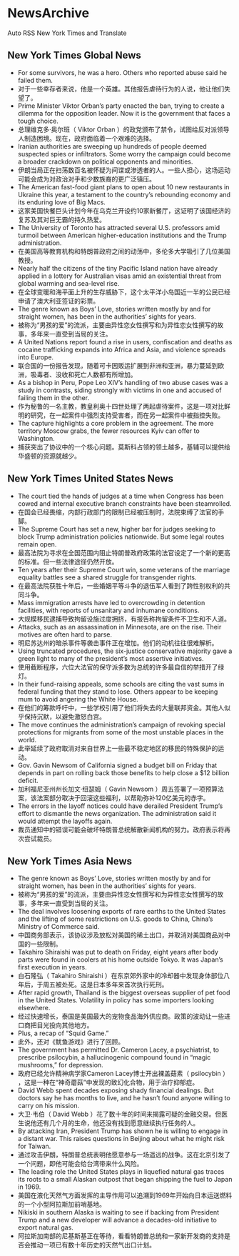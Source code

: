 # NewsArchive
Auto RSS New York Times and Translate

## New York Times Global News
* For some survivors, he was a hero. Others who reported abuse said he failed them.
* 对于一些幸存者来说，他是一个英雄。其他报告虐待行为的人说，他让他们失望了。
* Prime Minister Viktor Orban’s party enacted the ban, trying to create a dilemma for the opposition leader. Now it is the government that faces a tough choice.
* 总理维克多·奥尔班（ Viktor Orban ）的政党颁布了禁令，试图给反对派领导人制造困境。现在，政府面临着一个艰难的选择。
* Iranian authorities are sweeping up hundreds of people deemed suspected spies or infiltrators. Some worry the campaign could become a broader crackdown on political opponents and minorities.
* 伊朗当局正在扫荡数百名被怀疑为间谍或渗透者的人。一些人担心，这场运动可能会成为对政治对手和少数族裔的更广泛镇压。
* The American fast-food giant plans to open about 10 new restaurants in Ukraine this year, a testament to the country’s rebounding economy and its enduring love of Big Macs.
* 这家美国快餐巨头计划今年在乌克兰开设约10家新餐厅，这证明了该国经济的复苏及其对巨无霸的持久热爱。
* The University of Toronto has attracted several U.S. professors amid turmoil between American higher-education institutions and the Trump administration.
* 在美国高等教育机构和特朗普政府之间的动荡中，多伦多大学吸引了几位美国教授。
* Nearly half the citizens of the tiny Pacific Island nation have already applied in a lottery for Australian visas amid an existential threat from global warming and sea-level rise.
* 在全球变暖和海平面上升的生存威胁下，这个太平洋小岛国近一半的公民已经申请了澳大利亚签证的彩票。
* The genre known as Boys’ Love, stories written mostly by and for straight women, has been in the authorities’ sights for years.
* 被称为“男孩的爱”的流派，主要由异性恋女性撰写和为异性恋女性撰写的故事，多年来一直受到当局的关注。
* A United Nations report found a rise in users, confiscation and deaths as cocaine trafficking expands into Africa and Asia, and violence spreads into Europe.
* 联合国的一份报告发现，随着可卡因贩运扩展到非洲和亚洲，暴力蔓延到欧洲，吸毒者、没收和死亡人数都有所增加。
* As a bishop in Peru, Pope Leo XIV’s handling of two abuse cases was a study in contrasts, siding strongly with victims in one and accused of failing them in the other.
* 作为秘鲁的一名主教，教皇利奥十四世处理了两起虐待案件，这是一项对比鲜明的研究，在一起案件中强烈支持受害者，而在另一起案件中被指控失败。
* The capture highlights a core problem in the agreement. The more territory Moscow grabs, the fewer resources Kyiv can offer to Washington.
* 捕获突出了协议中的一个核心问题。莫斯科占领的领土越多，基辅可以提供给华盛顿的资源就越少。

## New York Times United States News
* The court tied the hands of judges at a time when Congress has been cowed and internal executive branch constraints have been steamrolled.
* 在国会已经畏缩，内部行政部门的限制已经被压制时，法院束缚了法官的手脚。
* The Supreme Court has set a new, higher bar for judges seeking to block Trump administration policies nationwide. But some legal routes remain open.
* 最高法院为寻求在全国范围内阻止特朗普政府政策的法官设定了一个新的更高的标准。但一些法律途径仍然开放。
* Ten years after their Supreme Court win, some veterans of the marriage equality battles see a shared struggle for transgender rights.
* 在最高法院获胜十年后，一些婚姻平等斗争的退伍军人看到了跨性别权利的共同斗争。
* Mass immigration arrests have led to overcrowding in detention facilities, with reports of unsanitary and inhumane conditions.
* 大规模移民逮捕导致拘留设施过度拥挤，有报告称拘留条件不卫生和不人道。
* Attacks, such as an assassination in Minnesota, are on the rise. Their motives are often hard to parse.
* 明尼苏达州的暗杀事件等袭击事件正在增加。他们的动机往往很难解析。
* Using truncated procedures, the six-justice conservative majority gave a green light to many of the president’s most assertive initiatives.
* 使用截断程序，六位大法官的保守派多数为总统的许多最自信的举措开了绿灯。
* In their fund-raising appeals, some schools are citing the vast sums in federal funding that they stand to lose. Others appear to be keeping mum to avoid angering the White House.
* 在他们的筹款呼吁中，一些学校引用了他们将失去的大量联邦资金。其他人似乎保持沉默，以避免激怒白宫。
* The move continues the administration’s campaign of revoking special protections for migrants from some of the most unstable places in the world.
* 此举延续了政府取消对来自世界上一些最不稳定地区的移民的特殊保护的运动。
* Gov. Gavin Newsom of California signed a budget bill on Friday that depends in part on rolling back those benefits to help close a $12 billion deficit.
* 加利福尼亚州州长加文·纽瑟姆（ Gavin Newsom ）周五签署了一项预算法案，该法案部分取决于回滚这些福利，以帮助弥补120亿美元的赤字。
* The errors in the layoff notices could have derailed President Trump’s effort to dismantle the news organization. The administration said it would attempt the layoffs again.
* 裁员通知中的错误可能会破坏特朗普总统解散新闻机构的努力。政府表示将再次尝试裁员。

## New York Times Asia News
* The genre known as Boys’ Love, stories written mostly by and for straight women, has been in the authorities’ sights for years.
* 被称为“男孩的爱”的流派，主要由异性恋女性撰写和为异性恋女性撰写的故事，多年来一直受到当局的关注。
* The deal involves loosening exports of rare earths to the United States and the lifting of some restrictions on U.S. goods to China, China’s Ministry of Commerce said.
* 中国商务部表示，该协议涉及放松对美国的稀土出口，并取消对美国商品对中国的一些限制。
* Takahiro Shiraishi was put to death on Friday, eight years after body parts were found in coolers at his home outside Tokyo. It was Japan’s first execution in years.
* 白石隆弘（ Takahiro Shiraishi ）在东京郊外家中的冷却器中发现身体部位八年后，于周五被处死。这是日本多年来首次执行死刑。
* After rapid growth, Thailand is the biggest overseas supplier of pet food in the United States. Volatility in policy has some importers looking elsewhere.
* 经过快速增长，泰国是美国最大的宠物食品海外供应商。政策的波动让一些进口商把目光投向其他地方。
* Plus, a recap of “Squid Game.”
* 此外，还对《鱿鱼游戏》进行了回顾。
* The government has permitted Dr. Cameron Lacey, a psychiatrist, to prescribe psilocybin, a hallucinogenic compound found in “magic mushrooms,” for depression.
* 政府已经允许精神病学家Cameron Lacey博士开出裸盖菇素（ psilocybin ） ，这是一种在“神奇蘑菇”中发现的致幻化合物，用于治疗抑郁症。
* David Webb spent decades exposing shady financial dealings. But doctors say he has months to live, and he hasn’t found anyone willing to carry on his mission.
* 大卫·韦伯（ David Webb ）花了数十年的时间来揭露可疑的金融交易。但医生说他还有几个月的生命，他还没有找到愿意继续执行任务的人。
* By attacking Iran, President Trump has shown he is willing to engage in a distant war. This raises questions in Beijing about what he might risk for Taiwan.
* 通过攻击伊朗，特朗普总统表明他愿意参与一场遥远的战争。这在北京引发了一个问题，即他可能会给台湾带来什么风险。
* The leading role the United States plays in liquefied natural gas traces its roots to a small Alaskan outpost that began shipping the fuel to Japan in 1969.
* 美国在液化天然气方面发挥的主导作用可以追溯到1969年开始向日本运送燃料的一个小型阿拉斯加前哨基地。
* Nikiski in southern Alaska is waiting to see if backing from President Trump and a new developer will advance a decades-old initiative to export natural gas.
* 阿拉斯加南部的尼基斯基正在等待，看看特朗普总统和一家新开发商的支持是否会推动一项已有数十年历史的天然气出口计划。

